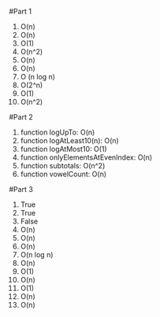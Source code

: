 #Part 1
1. O(n)
2. O(n)
3. O(1)
4. O(n^2)
5. O(n)
6. O(n)
7. O (n log n)
8. O(2^n)
9. O(1)
10. O(n^2)


#Part 2
1. function logUpTo: O(n)
2. function logAtLeast10(n): O(n)
3. function logAtMost10: O(1)
4. function onlyElementsAtEvenIndex: O(n)
5. function subtotals: O(n^2)
6. function vowelCount: O(n)

#Part 3
1. True
2. True
3. False
4. O(n)
5. O(n)
6. O(n)
7. O(n log n)
8. O(n)
9. O(1)
10. O(n)
11. O(1)
12. O(n)
13. O(n)